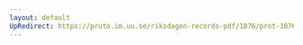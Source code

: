 ```yaml
---
layout: default
UpRedirect: https://pruto.im.uu.se/riksdagen-records-pdf/1876/prot-1876--ak--025.pdf
---
```

